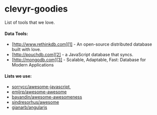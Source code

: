 # clevyr-goodies
List of tools that we love.


#### Data Tools:
- [http://www.rethinkdb.com][1] - An open-source distributed database built with love.
- [http://pouchdb.com][2] - a JavaScript database that syncs.
- [http://mongodb.com][3] - Scalable, Adaptable, Fast: Database for Modern Applications

#### Lists we use:
- [sorrycc/awesome-javascript ][4]
- [emijrp/awesome-awesome][5]
- [bayandin/awesome-awesomeness][6]
- [sindresorhus/awesome][7]
- [gianarb/angularjs][8]


[1]:	http://www.rethinkdb.com
[2]:	http://pouchdb.com
[3]:	https://www.mongodb.com
[4]:	https://github.com/sorrycc/awesome-javascript
[5]:	https://github.com/emijrp/awesome-awesome
[6]:	https://github.com/bayandin/awesome-awesomeness
[7]:	https://github.com/sindresorhus/awesome
[8]:	https://github.com/gianarb/awesome-angularjs